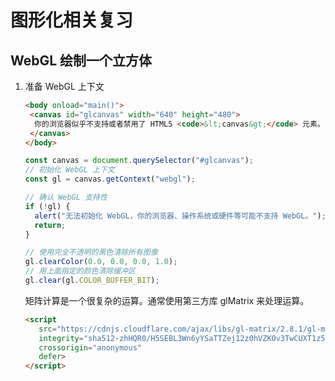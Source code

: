 # 图形化相关复习

## WebGL 绘制一个立方体

1. 准备 WebGL 上下文
   ```html
   <body onload="main()">
    <canvas id="glcanvas" width="640" height="480">
     你的浏览器似乎不支持或者禁用了 HTML5 <code>&lt;canvas&gt;</code> 元素。
    </canvas>
   </body>
   ```
   ```javascript
   const canvas = document.querySelector("#glcanvas");
   // 初始化 WebGL 上下文
   const gl = canvas.getContext("webgl");

   // 确认 WebGL 支持性
   if (!gl) {
     alert("无法初始化 WebGL，你的浏览器、操作系统或硬件等可能不支持 WebGL。");
     return;
   }

   // 使用完全不透明的黑色清除所有图像
   gl.clearColor(0.0, 0.0, 0.0, 1.0);
   // 用上面指定的颜色清除缓冲区
   gl.clear(gl.COLOR_BUFFER_BIT);
   ```
   矩阵计算是一个很复杂的运算。通常使用第三方库 glMatrix 来处理运算。
   ```html
   <script
      src="https://cdnjs.cloudflare.com/ajax/libs/gl-matrix/2.8.1/gl-matrix-min.js"
      integrity="sha512-zhHQR0/H5SEBL3Wn6yYSaTTZej12z0hVZKOv3TwCUXT1z5qeqGcXJLLrbERYRScEDDpYIJhPC1fk31gqR783iQ=="
      crossorigin="anonymous"
      defer>
   </script>
   ```
































 
